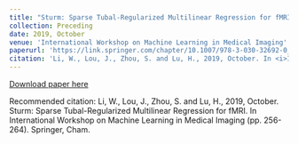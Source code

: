 ```yaml
---
title: "Sturm: Sparse Tubal-Regularized Multilinear Regression for fMRI."
collection: Preceding
date: 2019, October
venue: 'International Workshop on Machine Learning in Medical Imaging'
paperurl: 'https://link.springer.com/chapter/10.1007/978-3-030-32692-0_30'
citation: 'Li, W., Lou, J., Zhou, S. and Lu, H., 2019, October. In <i>International Workshop on Machine Learning in Medical Imaging</i> (pp. 256-264). Springer, Cham. <a href="https://link.springer.com/chapter/10.1007/978-3-030-32692-0_30">[PDF]</a>'
---
```

<!---This paper is about the number 2. The number 3 is left for future work.-->

[Download paper here](https://link.springer.com/chapter/10.1007/978-3-030-32692-0_30)

Recommended citation: Li, W., Lou, J., Zhou, S. and Lu, H., 2019, October. Sturm: Sparse Tubal-Regularized Multilinear Regression for fMRI. In International Workshop on Machine Learning in Medical Imaging (pp. 256-264). Springer, Cham.
<!---permalink: /publication/2010-10-01-paper-title-number-2-->
<!---excerpt: 'This paper is about the number 2. The number 3 is left for future work.'.-->
<!---&quot;Paper Title Number 2.&quot; <i>arxiv</i>. 1(2).-->
